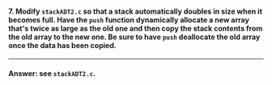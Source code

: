 #### 7. Modify `stackADT2.c` so that a stack automatically doubles in size when it becomes full. Have the `push` function dynamically allocate a new array that's twice as large as the old one and then copy the stack contents from the old array to the new one. Be sure to have `push` deallocate the old array once the data has been copied.

---

#### Answer: see `stackADT2.c`.
